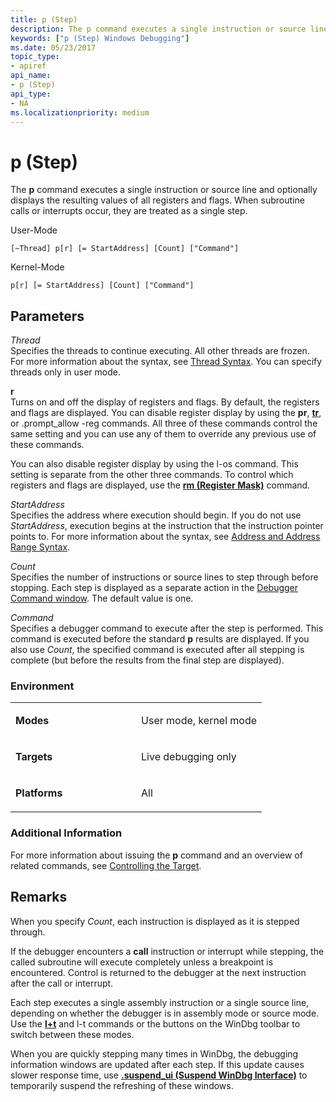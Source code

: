 ```yaml
---
title: p (Step)
description: The p command executes a single instruction or source line and optionally displays the resulting values of all registers and flags. 
keywords: ["p (Step) Windows Debugging"]
ms.date: 05/23/2017
topic_type:
- apiref
api_name:
- p (Step)
api_type:
- NA
ms.localizationpriority: medium
---
```


# p (Step)


The **p** command executes a single instruction or source line and optionally displays the resulting values of all registers and flags. When subroutine calls or interrupts occur, they are treated as a single step.

User-Mode

```dbgcmd
[~Thread] p[r] [= StartAddress] [Count] ["Command"] 
```

Kernel-Mode

```dbgcmd
p[r] [= StartAddress] [Count] ["Command"] 
```

## <span id="ddk_cmd_step_dbg"></span><span id="DDK_CMD_STEP_DBG"></span>Parameters


<span id="_______Thread______"></span><span id="_______thread______"></span><span id="_______THREAD______"></span> *Thread*   
Specifies the threads to continue executing. All other threads are frozen. For more information about the syntax, see [Thread Syntax](thread-syntax.md). You can specify threads only in user mode.

<span id="_______r______"></span><span id="_______R______"></span> **r**   
Turns on and off the display of registers and flags. By default, the registers and flags are displayed. You can disable register display by using the **pr**, [**tr**](t--trace-.md), or .prompt\_allow -reg commands. All three of these commands control the same setting and you can use any of them to override any previous use of these commands.

You can also disable register display by using the l-os command. This setting is separate from the other three commands. To control which registers and flags are displayed, use the [**rm (Register Mask)**](rm--register-mask-.md) command.

<span id="_______StartAddress______"></span><span id="_______startaddress______"></span><span id="_______STARTADDRESS______"></span> *StartAddress*   
Specifies the address where execution should begin. If you do not use *StartAddress*, execution begins at the instruction that the instruction pointer points to. For more information about the syntax, see [Address and Address Range Syntax](address-and-address-range-syntax.md).

<span id="_______Count______"></span><span id="_______count______"></span><span id="_______COUNT______"></span> *Count*   
Specifies the number of instructions or source lines to step through before stopping. Each step is displayed as a separate action in the [Debugger Command window](debugger-command-window.md). The default value is one.

<span id="_______Command______"></span><span id="_______command______"></span><span id="_______COMMAND______"></span> *Command*   
Specifies a debugger command to execute after the step is performed. This command is executed before the standard **p** results are displayed. If you also use *Count*, the specified command is executed after all stepping is complete (but before the results from the final step are displayed).

### <span id="Environment"></span><span id="environment"></span><span id="ENVIRONMENT"></span>Environment

<table>
<colgroup>
<col width="50%" />
<col width="50%" />
</colgroup>
<tbody>
<tr class="odd">
<td align="left"><p><strong>Modes</strong></p></td>
<td align="left"><p>User mode, kernel mode</p></td>
</tr>
<tr class="even">
<td align="left"><p><strong>Targets</strong></p></td>
<td align="left"><p>Live debugging only</p></td>
</tr>
<tr class="odd">
<td align="left"><p><strong>Platforms</strong></p></td>
<td align="left"><p>All</p></td>
</tr>
</tbody>
</table>

 

### <span id="Additional_Information"></span><span id="additional_information"></span><span id="ADDITIONAL_INFORMATION"></span>Additional Information

For more information about issuing the **p** command and an overview of related commands, see [Controlling the Target](controlling-the-target.md).

Remarks
-------

When you specify *Count*, each instruction is displayed as it is stepped through.

If the debugger encounters a **call** instruction or interrupt while stepping, the called subroutine will execute completely unless a breakpoint is encountered. Control is returned to the debugger at the next instruction after the call or interrupt.

Each step executes a single assembly instruction or a single source line, depending on whether the debugger is in assembly mode or source mode. Use the [**l+t**](l---l---set-source-options-.md) and l-t commands or the buttons on the WinDbg toolbar to switch between these modes.

When you are quickly stepping many times in WinDbg, the debugging information windows are updated after each step. If this update causes slower response time, use [**.suspend\_ui (Suspend WinDbg Interface)**](-suspend-ui--suspend-windbg-interface-.md) to temporarily suspend the refreshing of these windows.

 

 





